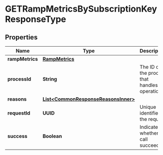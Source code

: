 

# GETRampMetricsBySubscriptionKeyResponseType


## Properties

| Name | Type | Description | Notes |
|------------ | ------------- | ------------- | -------------|
|**rampMetrics** | [**RampMetrics**](RampMetrics.md) |  |  [optional] |
|**processId** | **String** | The ID of the process that handles the operation.  |  [optional] |
|**reasons** | [**List&lt;CommonResponseReasonsInner&gt;**](CommonResponseReasonsInner.md) |  |  [optional] |
|**requestId** | **UUID** | Unique identifier of the request.  |  [optional] |
|**success** | **Boolean** | Indicates whether the call succeeded.  |  [optional] |



